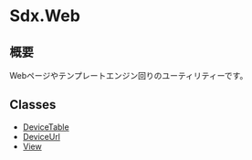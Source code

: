 # Sdx.Web

## 概要

Webページやテンプレートエンジン回りのユーティリティーです。


## Classes

* [DeviceTable](DeviceTable.md)
* [DeviceUrl](DeviceUrl.md)
* [View](View.md)
